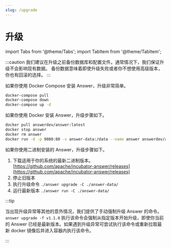 ```yaml
---
slug: /upgrade
---
```


# 升级

import Tabs from '@theme/Tabs';
import TabItem from '@theme/TabItem';

:::caution
我们建议在升级之前备份数据库和配置文件。通常情况下，我们保证升级不会影响现有数据。
备份数据意味着即使升级失败或者你不想使用高级版本，你也有回滚的选择。
:::

<Tabs>
  <TabItem value="docker-compose" label="Docker Compose" default>
如果你使用 Docker Compose 安装 Answer，升级非常简单。

```bash
docker-compose pull
docker-compose down
docker-compose up -d
```

</TabItem>

  <TabItem value="docker" label="Docker">
如果你使用 Docker 安装 Answer，升级步骤如下。

```bash
docker pull answerdev/answer:latest
docker stop answer
docker rm answer
docker run -d -p 9080:80 -v answer-data:/data --name answer answerdev/answer:latest
```

  </TabItem>

  <TabItem value="binary" label="Binary">
  如果你使用二进制安装的 Answer，升级步骤如下。

  1. 下载适用于你的系统的最新二进制版本。 [https://github.com/apache/incubator-answer/releases](https://github.com/apache/incubator-answer/releases)
  2. 停止旧版本
  3. 执行升级命令 `./answer upgrade -C ./answer-data/`
  4. 运行最新版本  `./answer run -C ./answer-data/`

</TabItem>
</Tabs>

:::tip

当出现升级异常等其他的意外情况，我们提供了手动强制升级 Answer 的命令。`answer upgrade -f v1.1.0` 执行该命令会强制从指定版本开始升级，即使你当前的 Answer 已经是最新版本。如果遇到升级异常可尝试执行该命令或重新拉取最新 docker 镜像后并进入容器内执行该命令。

:::
